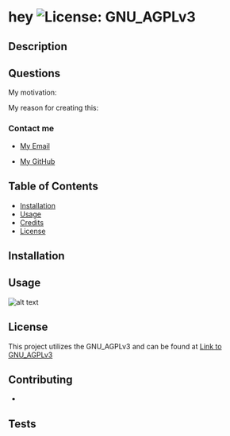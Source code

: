 # hey         ![License: GNU_AGPLv3](https://img.shields.io/badge/License-GNU_AGPLv3-lavender)  



## Description
  
  
  
## Questions 
  
  My motivation: 
  
  My reason for creating this: 
  
### Contact me
  
  - [My Email](mailto:)
  
  - [My GitHub](https://)
  
## Table of Contents
  
  - [Installation](#installation)
  - [Usage](#usage)
  - [Credits](#credits)
  - [License](#license)
  
  
## Installation
  
  
  
## Usage
  
  

  ![alt text](assets/images/'placeImageHere'.png)

## License
  
  This project utilizes the GNU_AGPLv3 and can be found at [Link to GNU_AGPLv3](https://choosealicense.com/licenses/agpl-3.0/)
  
## Contributing
  
  - [](https://)


  
## Tests
  
  
  
